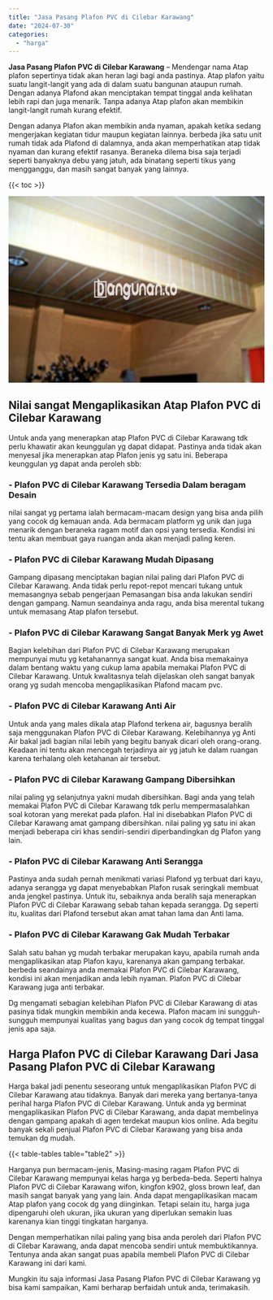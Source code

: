 ```yaml
---
title: "Jasa Pasang Plafon PVC di Cilebar Karawang"
date: "2024-07-30"
categories: 
  - "harga"
---
```


**Jasa Pasang Plafon PVC di Cilebar Karawang** – Mendengar nama Atap plafon sepertinya tidak akan heran lagi bagi anda pastinya. Atap plafon yaitu suatu langit-langit yang ada di dalam suatu bangunan ataupun rumah. Dengan adanya Plafond akan menciptakan tempat tinggal anda kelihatan lebih rapi dan juga menarik. Tanpa adanya Atap plafon akan membikin langit-langit rumah kurang efektif.

Dengan adanya Plafon akan membikin anda nyaman, apakah ketika sedang mengerjakan kegiatan tidur maupun kegiatan lainnya. berbeda jika satu unit rumah tidak ada Plafond di dalamnya, anda akan memperhatikan atap tidak nyaman dan kurang efektif rasanya. Beraneka dilema bisa saja terjadi seperti banyaknya debu yang jatuh, ada binatang seperti tikus yang mengganggu, dan masih sangat banyak yang lainnya.

{{< toc >}}

![Jasa Pasang Plafon PVC di Cilebar Karawang](/images/flafond-pvc-murah06.png)

## Nilai sangat Mengaplikasikan Atap Plafon PVC di Cilebar Karawang

Untuk anda yang menerapkan atap Plafon PVC di Cilebar Karawang tdk perlu khawatir akan keunggulan yg dapat didapat. Pastinya anda tidak akan menyesal jika menerapkan atap Plafon jenis yg satu ini. Beberapa keunggulan yg dapat anda peroleh sbb:

### \- Plafon PVC di Cilebar Karawang Tersedia Dalam beragam Desain

nilai sangat yg pertama ialah bermacam-macam design yang bisa anda pilih yang cocok dg kemauan anda. Ada bermacam platform yg unik dan juga menarik dengan beraneka ragam motif dan opsi yang tersedia. Kondisi ini tentu akan membuat gaya ruangan anda akan menjadi paling keren.

### \- Plafon PVC di Cilebar Karawang Mudah Dipasang

Gampang dipasang menciptakan bagian nilai paling dari Plafon PVC di Cilebar Karawang. Anda tidak perlu repot-repot mencari tukang untuk memasangnya sebab pengerjaan Pemasangan bisa anda lakukan sendiri dengan gampang. Namun seandainya anda ragu, anda bisa merental tukang untuk memasang Atap plafon tersebut.

### \- Plafon PVC di Cilebar Karawang Sangat Banyak Merk yg Awet

Bagian kelebihan dari Plafon PVC di Cilebar Karawang merupakan mempunyai mutu yg ketahanannya sangat kuat. Anda bisa memakainya dalam bentang waktu yang cukup lama apabila memakai Plafon PVC di Cilebar Karawang. Untuk kwalitasnya telah dijelaskan oleh sangat banyak orang yg sudah mencoba mengaplikasikan Plafond macam pvc.

### \- Plafon PVC di Cilebar Karawang Anti Air

Untuk anda yang males dikala atap Plafond terkena air, bagusnya beralih saja menggunakan Plafon PVC di Cilebar Karawang. Kelebihannya yg Anti Air bakal jadi bagian nilai lebih yang begitu banyak dicari oleh orang-orang. Keadaan ini tentu akan mencegah terjadinya air yg jatuh ke dalam ruangan karena terhalang oleh ketahanan air tersebut.

### \- Plafon PVC di Cilebar Karawang Gampang Dibersihkan

nilai paling yg selanjutnya yakni mudah dibersihkan. Bagi anda yang telah memakai Plafon PVC di Cilebar Karawang tdk perlu mempermasalahkan soal kotoran yang merekat pada plafon. Hal ini disebabkan Plafon PVC di Cilebar Karawang amat gampang dibersihkan. nilai paling yg satu ini akan menjadi beberapa ciri khas sendiri-sendiri diperbandingkan dg Plafon yang lain.

### \- Plafon PVC di Cilebar Karawang Anti Serangga

Pastinya anda sudah pernah menikmati variasi Plafond yg terbuat dari kayu, adanya serangga yg dapat menyebabkan Plafon rusak seringkali membuat anda jengkel pastinya. Untuk itu, sebaiknya anda beralih saja menerapkan Plafon PVC di Cilebar Karawang sebab tahan kepada serangga. Dg seperti itu, kualitas dari Plafond tersebut akan amat tahan lama dan Anti lama.

### \- Plafon PVC di Cilebar Karawang Gak Mudah Terbakar

Salah satu bahan yg mudah terbakar merupakan kayu, apabila rumah anda mengaplikasikan atap Plafon kayu, karenanya akan gampang terbakar. berbeda seandainya anda memakai Plafon PVC di Cilebar Karawang, kondisi ini akan menjadikan anda lebih nyaman. Plafon PVC di Cilebar Karawang juga anti terbakar.

Dg mengamati sebagian kelebihan Plafon PVC di Cilebar Karawang di atas pasinya tidak mungkin membikin anda kecewa. Plafon macam ini sungguh-sungguh mempunyai kualitas yang bagus dan yang cocok dg tempat tinggal jenis apa saja.

## Harga Plafon PVC di Cilebar Karawang Dari Jasa Pasang Plafon PVC di Cilebar Karawang

Harga bakal jadi penentu seseorang untuk mengaplikasikan Plafon PVC di Cilebar Karawang atau tidaknya. Banyak dari mereka yang bertanya-tanya perihal harga Plafon PVC di Cilebar Karawang. Untuk anda yg berminat mengaplikasikan Plafon PVC di Cilebar Karawang, anda dapat membelinya dengan gampang apakah di agen terdekat maupun kios online. Ada begitu banyak sekali penjual Plafon PVC di Cilebar Karawang yang bisa anda temukan dg mudah.

{{< table-tables table="table2" >}}

Harganya pun bermacam-jenis, Masing-masing ragam Plafon PVC di Cilebar Karawang mempunyai kelas harga yg berbeda-beda. Seperti halnya Plafon PVC di Cilebar Karawang wifon, kingfon k902, gloss brown leaf, dan masih sangat banyak yang yang lain. Anda dapat mengaplikasikan macam Atap plafon yang cocok dg yang diinginkan. Tetapi selain itu, harga juga dipengaruhi oleh ukuran, jika ukuran yang diperlukan semakin luas karenanya kian tinggi tingkatan harganya.

Dengan memperhatikan nilai paling yang bisa anda peroleh dari Plafon PVC di Cilebar Karawang, anda dapat mencoba sendiri untuk membuktikannya. Tentunya anda akan sangat puas apabila membeli Plafon PVC di Cilebar Karawang ini dari kami.

Mungkin itu saja informasi Jasa Pasang Plafon PVC di Cilebar Karawang yg bisa kami sampaikan, Kami berharap berfaidah untuk anda, terimakasih.
